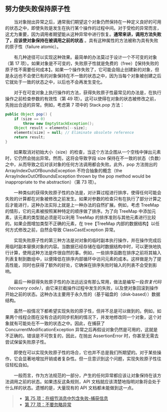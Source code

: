 ## 努力使失败保持原子性

&emsp;&emsp;当对象抛出异常之后，通常我们期望这个对象仍然保持在一种定义良好的可用的状态之中，即使失败是发生在执行某个操作的过程中间。对于受检的异常而言，这尤为重要，因为调用者期望能从这种异常中进行恢复。**通常来讲，调用方法失败了，应该使对象保持在被调用之前的状态** 。具有这种属性的方法被称为具有失败的原子性（failure atomic）。

&emsp;&emsp;有几种途径可以实现这种效果。最简单的办法莫过于设计一个不可变的对象（第 17 项）。如果对象是不可变的，失败原子性就是免费的（free）【保持失败的原子性不需要任何成本】。如果一个操作失败了，它可能会阻止创建新的对象，但是永远也不会使已有的对象保持在不一致的状态之中，因为当每个对象被创建之后它就处于一致的状态之中，以后也不会再发生变化。

&emsp;&emsp;对于在可变对象上执行操作的方法，获得失败原子性最常见的办法是，在执行操作之前检查参数的有效性（第 49 项）。这可以使得在对象的状态被修改之前，先抛出合适的异常。例如，考虑第 7 项中的 Stack.pop 方法：

```java
public Object pop() {
    if (size == 0)
        throw new EmptyStackException();
    Object result = elements[--size];
    elements[size] = null; // Eliminate obsolete reference
    return result;
}
```

&emsp;&emsp;如果取消对初始大小（size）的检查，当这个方法企图从一个空栈中弹出元素时，它仍然会抛出异常。然而，这将会导致字段 size 保持在不一致的状态（负数）之中，从而导致之后对该对象的任何方法调用都会失败。此外，pop 方法抛出的 ArrayIndexOutOfBoundsException 不符合抽象的概念（the ArrayIndexOutOfBoundsException thrown by the pop method would be inappropriate to the abstraction）（第 73 项）。

&emsp;&emsp;一种类似的获得失败原子性的办法是，对计算过程进行排序，使得任何可能会失败的计算都在对象被修改之前发生。如果对参数的检查只有在执行了部分计算之后才能进行，这种办法实际上就是上一种办法的自然扩展。例如，考虑 TreeMap 的情形，它的元素被按照某种特定的顺序做了排序。为了向 TreeMap 中添加元素，该元素的类型就必须是可以利用 TreeMap 的排序准则与其他元素进行比较的。如果企图增加类型不正确的元素，在 tree【TreeMap 内部的数据结构】以任何方式修改之前，自然会导致 ClassCastException 异常。

&emsp;&emsp;实现失败原子性的第三种方法是对对象的临时副本执行操作，并在操作完成后用临时副本替换对象的内容。当数据已经存储在临时数据结构中时，可以更快地执行计算，使用这种方法是件很自然的事。例如，一些排序函数在排序之前将其输入列表复制到数组中，以便降低在排序内部循环中访问元素的成本。这样做是为了提高性能，同时也获得了额外的好处，它确保在排序失败时输入的列表不会受到影响。

&emsp;&emsp;最后一种获得失败原子性的办法远远没有那么常用，做法是编写一段*恢复代码（recovery code）*，由它来拦截操作过程中发生的失败，以及使对象回滚到操作开始之前的状态。这种办法主要用于永久性的（基于磁盘的（disk-based））数据结构。

&emsp;&emsp;虽然一般情况下都希望实现失败的原子性，但并不总是可以做到的。例如，如果两个线程企图在没有合适的同步机制的情况下，并发地修改同一个对象，这个对象就有可能处在不一致的状态之中。因此，在捕获了 ConcurrentModificationException 异常之后再假设对象仍然是可用的，这就是不正确的。错误是不可恢复的，因此，在抛出 AssertionError 时，你甚至无需去尝试保留失败原子性。

&emsp;&emsp;即使在可以实现失败原子性的场合，它也并不总是我们所期望的。对于某些操作，它会显著地增加开销或者复杂性。但一旦意识到这个问题，实现失败原子性往往轻松自如。

&emsp;&emsp;一般而言，作为方法规范的一部分，产生的任何异常都应该让对象保持在该方法调用之前的状态。如果违反这条规则，API 文档就应该清楚地指明对象将会处于什么样的状态。遗憾的是，大量现有的 API 文档都未能做到这一点。

> - [第 75 项：在细节消息中包含失败-捕获信息](https://gitee.com/lin-mt/effective-java-third-edition/blob/master/第10章：异常/第75项：在详细信息中包含捕获的失败信息.md)
> - [第 77 项：不要忽略异常](https://gitee.com/lin-mt/effective-java-third-edition/blob/master/第10章：异常/第77项：不要忽略异常.md)


